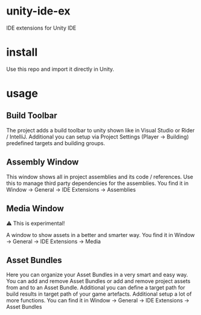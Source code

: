 # unity-ide-ex
IDE extensions for Unity IDE

# install
Use this repo and import it directly in Unity.

# usage

## Build Toolbar

The project adds a build toolbar to unity shown like in Visual Studio or Rider / IntelliJ. 
Additional you can setup via Project Settings (Player -> Building) predefined targets and building groups. 

## Assembly Window

This window shows all in project assemblies and its code / references. Use this to manage third party
dependencies for the assemblies. You find it in Window -> General -> IDE Extensions -> Assemblies

## Media Window

:warning: This is experimental!

A window to show assets in a better and smarter way. You find it in Window -> General -> IDE Extensions -> Media

## Asset Bundles

Here you can organize your Asset Bundles in a very smart and easy way. You can add and remove Asset Bundles
or add and remove project assets from and to an Asset Bundle. Additional you can define a target path 
for build results in target path of your game artefacts. Additional setup a lot of more functions.
You can find it in Window -> General -> IDE Extensions -> Asset Bundles
